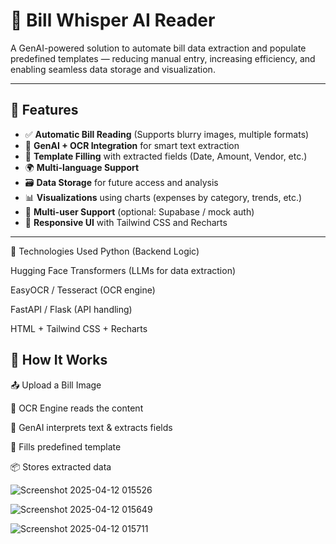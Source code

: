 # 🧾 Bill Whisper AI Reader

A GenAI-powered solution to automate bill data extraction and populate predefined templates — reducing manual entry, increasing efficiency, and enabling seamless data storage and visualization.

---

## 🚀 Features

- ✅ **Automatic Bill Reading** (Supports blurry images, multiple formats)
- 🧠 **GenAI + OCR Integration** for smart text extraction
- 📝 **Template Filling** with extracted fields (Date, Amount, Vendor, etc.)
- 🌍 **Multi-language Support**
- 🗃️ **Data Storage** for future access and analysis
- 📊 **Visualizations** using charts (expenses by category, trends, etc.)
- 👥 **Multi-user Support** (optional: Supabase / mock auth)
- 📱 **Responsive UI** with Tailwind CSS and Recharts

---
🔧 Technologies Used
Python (Backend Logic)

Hugging Face Transformers (LLMs for data extraction)

EasyOCR / Tesseract (OCR engine)

FastAPI / Flask (API handling)

HTML + Tailwind CSS + Recharts 


## 🧠 How It Works
📤 Upload a Bill Image

👀 OCR Engine reads the content

🤖 GenAI interprets text & extracts fields

📄 Fills predefined template 


📦 Stores extracted data 

![Screenshot 2025-04-12 015526](https://github.com/user-attachments/assets/8c669c6d-de31-4011-a7cc-006502c994fa)



![Screenshot 2025-04-12 015649](https://github.com/user-attachments/assets/080ae111-d45b-458b-9c2a-d2c80ca8face)

![Screenshot 2025-04-12 015711](https://github.com/user-attachments/assets/862a01ae-ee30-4ed5-b9ce-b79be3fe724b)




